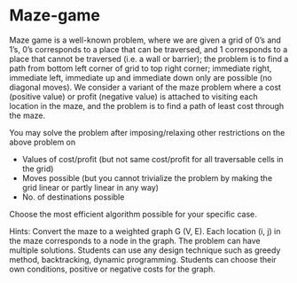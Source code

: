 # Maze-game

Maze game is a well-known problem, where we are given a grid of 0’s and 1’s, 0’s corresponds to a place that can be traversed, and 1 corresponds to a place that cannot be traversed (i.e. a wall or barrier); the problem is to find a path from bottom left corner of grid to top right corner; immediate right, immediate left, immediate up and immediate down only are possible (no diagonal moves). We consider a variant of the maze problem where a cost (positive value) or profit (negative value) is attached to visiting each location in the maze, and the problem is to find a path of least cost through the maze.

You may solve the problem after imposing/relaxing other restrictions on the above problem on
* Values of cost/profit (but not same cost/profit for all traversable cells in the grid)
* Moves possible (but you cannot trivialize the problem by making the grid linear or partly linear in any way)
* No. of destinations possible

Choose the most efficient algorithm possible for your specific case.


Hints: Convert the maze to a weighted graph G (V, E). Each location (i, j) in the maze corresponds to a node in the graph. The problem can have multiple solutions. Students can use any design technique such as greedy method, backtracking, dynamic programming. Students can choose their own conditions, positive or negative costs for the graph. 

